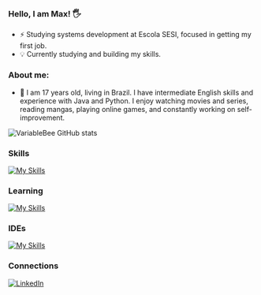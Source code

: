 ### Hello, I am Max! 🖐️
 <p>
 
 - ⚡ Studying systems development at Escola SESI, focused in getting my first job.
 - 💡 Currently studying and building my skills.
 </p>
 
 ### About me:
 <p>
 
 - 🌱 I am 17 years old, living in Brazil. I have intermediate English skills and experience with Java and Python. I enjoy watching movies and series, reading mangas, playing online games, and constantly working on self-improvement.
 
 </p>
 
 ![VariableBee GitHub stats](https://github-readme-stats.vercel.app/api?username=Max-leal&show_icons=true&theme=radical)
 
 ### Skills
 [![My Skills](https://skillicons.dev/icons?i=java,spring,lua,html,css&theme=dark)](https://skillicons.dev)
 
 ### Learning
 [![My Skills](https://skillicons.dev/icons?i=python,js,postman,mysql&theme=dark)](https://skillicons.dev)
 
 ### IDEs
 [![My Skills](https://skillicons.dev/icons?i=eclipse,idea,vscode&theme=dark)](https://skillicons.dev)
 
 ### Connections
 [![LinkedIn](https://img.shields.io/badge/LinkedIn-0077B5?style=for-the-badge&logo=linkedin&logoColor=white)](https://www.linkedin.com/in/max-a-leal-da-silva-ab5713333/?originalSubdomain=br)
